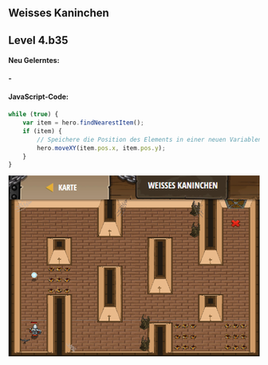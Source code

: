## **Weisses Kaninchen**
## Level 4.b35

#### Neu Gelerntes:
<b>-</b>

[comment]: <> (Was wurde gelernt und wie funktioniert die Technik?)

#### JavaScript-Code:
```js
while (true) {
    var item = hero.findNearestItem();
    if (item) {
        // Speichere die Position des Elements in einer neuen Variablen mit Hilfe von item.pos:
        hero.moveXY(item.pos.x, item.pos.y);
    }
}
```
![image](lvl4_b35.png)